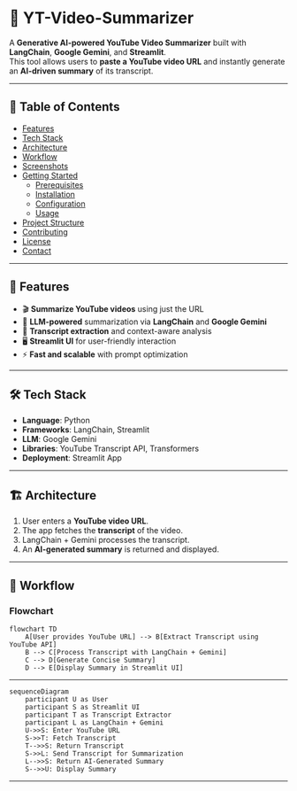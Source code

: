 # 🎥 YT-Video-Summarizer

A **Generative AI-powered YouTube Video Summarizer** built with **LangChain**, **Google Gemini**, and **Streamlit**.  
This tool allows users to **paste a YouTube video URL** and instantly generate an **AI-driven summary** of its transcript.  

---

## 📌 Table of Contents
- [Features](#features)  
- [Tech Stack](#tech-stack)  
- [Architecture](#architecture)  
- [Workflow](#workflow)  
- [Screenshots](#screenshots)  
- [Getting Started](#getting-started)  
  - [Prerequisites](#prerequisites)  
  - [Installation](#installation)  
  - [Configuration](#configuration)  
  - [Usage](#usage)  
- [Project Structure](#project-structure)  
- [Contributing](#contributing)  
- [License](#license)  
- [Contact](#contact)  

---

## 🚀 Features
- 🎬 **Summarize YouTube videos** using just the URL  
- 🧠 **LLM-powered** summarization via **LangChain** and **Google Gemini**  
- 📜 **Transcript extraction** and context-aware analysis  
- 🖥️ **Streamlit UI** for user-friendly interaction  
- ⚡ **Fast and scalable** with prompt optimization  

---

## 🛠️ Tech Stack
- **Language**: Python  
- **Frameworks**: LangChain, Streamlit  
- **LLM**: Google Gemini  
- **Libraries**: YouTube Transcript API, Transformers  
- **Deployment**: Streamlit App  

---

## 🏗️ Architecture
1. User enters a **YouTube video URL**.  
2. The app fetches the **transcript** of the video.  
3. LangChain + Gemini processes the transcript.  
4. An **AI-generated summary** is returned and displayed.  

---

## 🔄 Workflow

### Flowchart
```mermaid
flowchart TD
    A[User provides YouTube URL] --> B[Extract Transcript using YouTube API]
    B --> C[Process Transcript with LangChain + Gemini]
    C --> D[Generate Concise Summary]
    D --> E[Display Summary in Streamlit UI]

```
---
```mermaid
sequenceDiagram
    participant U as User
    participant S as Streamlit UI
    participant T as Transcript Extractor
    participant L as LangChain + Gemini
    U->>S: Enter YouTube URL
    S->>T: Fetch Transcript
    T-->>S: Return Transcript
    S->>L: Send Transcript for Summarization
    L-->>S: Return AI-Generated Summary
    S-->>U: Display Summary
```
---


